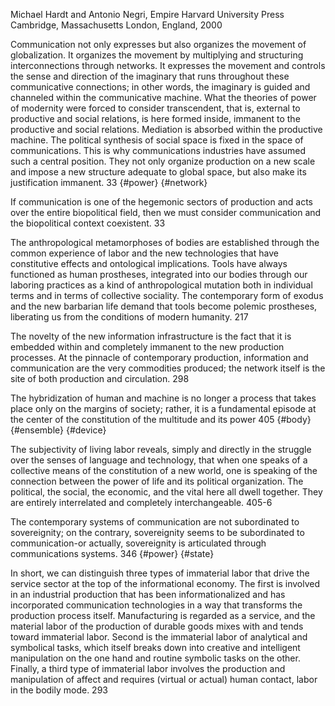 ﻿Michael Hardt and Antonio Negri, Empire Harvard University Press Cambridge, Massachusetts London, England, 2000

Communication not only expresses but also organizes the movement of globalization. It organizes the movement by multiplying and structuring interconnections through networks. It expresses the movement and controls the sense and direction of the imaginary that runs throughout these communicative connections; in other words, the imaginary is guided and channeled within the communicative machine. What the theories of power of modernity were forced to consider transcendent, that is, external to productive and social relations, is here formed inside, immanent to the productive and social relations. Mediation is absorbed within the productive machine. The political synthesis of social space is fixed in the space of communications. This is why communications industries have assumed such a central position. They not only organize production on a new scale and impose a new structure adequate to global space, but also make its justification immanent. 33 {#power} {#network} 

If communication is one of the hegemonic sectors of production and acts over the entire biopolitical field, then we must consider communication and the biopolitical context coexistent. 33

The anthropological metamorphoses of bodies are established through the common experience of labor and the new technologies that have constitutive effects and ontological implications. Tools have always functioned as human prostheses, integrated into our bodies through our laboring practices as a kind of anthropological mutation both in individual terms and in terms of collective sociality. The contemporary form of exodus and the new barbarian life demand that tools become polemic prostheses, liberating us from the conditions of modern humanity. 217

The novelty of the new information infrastructure is the fact that it is embedded within and completely immanent to the new production processes. At the pinnacle of contemporary production, information and communication are the very commodities produced; the network itself is the site of both production and circulation. 298

The hybridization of human and machine is no longer a process that takes place only on the margins of society; rather, it is a fundamental episode at the center of the constitution of the multitude and its power 405 {#body} {#ensemble} {#device}

The subjectivity of living labor reveals, simply and directly in the struggle over the senses of language and technology, that when one speaks of a collective means of the constitution of a new world, one is speaking of the connection between the power of life and its political organization. The political, the social, the economic, and the vital here all dwell together. They are entirely interrelated and completely interchangeable. 405-6

The contemporary systems of communication are not subordinated to sovereignity; on the contrary, sovereignity seems to be subordinated to communication-or actually, sovereignity is articulated through communications systems. 346 {#power} {#state}

In short, we can distinguish three types of immaterial labor that drive the service sector at the top of the informational economy. The first is involved in an industrial production that has been informationalized and has incorporated communication technologies in a way that transforms the production process itself. Manufacturing is regarded as a service, and the material labor of the production of durable goods mixes with and tends toward immaterial labor. Second is the immaterial labor of analytical and symbolical tasks, which itself breaks down into creative and intelligent manipulation on the one hand and routine symbolic tasks on the other. Finally, a third type of immaterial labor involves the production and manipulation of affect and requires (virtual or actual) human contact, labor in the bodily mode. 293


